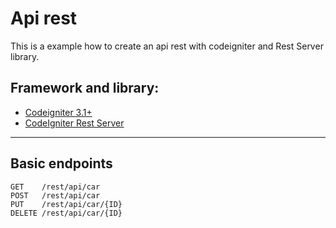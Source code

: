 
Api rest
===================

This is a example how to create an api rest with codeigniter and Rest Server library.


 Framework and library:
-------------------

- [Codeigniter 3.1+](https://www.codeigniter.com)
- [CodeIgniter Rest Server](https://github.com/chriskacerguis/codeigniter-restserver)

-------------------
 Basic endpoints
-------------------

```
GET    /rest/api/car
POST   /rest/api/car
PUT    /rest/api/car/{ID}
DELETE /rest/api/car/{ID}
```
